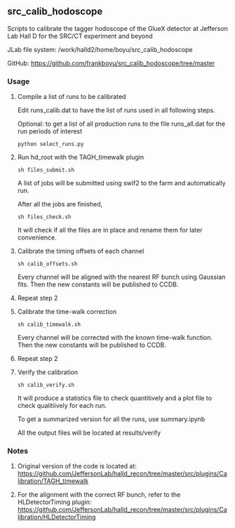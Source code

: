 ## src_calib_hodoscope

Scripts to calibrate the tagger hodoscope of the GlueX detector at Jefferson Lab Hall D for the SRC/CT experiment and beyond

JLab file system: /work/halld2/home/boyu/src_calib_hodoscope

GitHub: https://github.com/frankboyu/src_calib_hodoscope/tree/master

### Usage

1.  Compile a list of runs to be calibrated

    Edit runs_calib.dat to have the list of runs used in all following steps.
   
    Optional: to get a list of all production runs to the file runs_all.dat for the run periods of interest 
   
    `python select_runs.py`

2.  Run hd_root with the TAGH_timewalk plugin

    `sh files_submit.sh`
    
    A list of jobs will be submitted using swif2 to the farm and automatically run.
    
    After all the jobs are finished,
    
    `sh files_check.sh`
    
    It will check if all the files are in place and rename them for later convenience.
    
3.  Calibrate the timing offsets of each channel

    `sh calib_offsets.sh`
    
    Every channel will be aligned with the nearest RF bunch using Gaussian fits. Then the new constants will be published to CCDB.
    
4.  Repeat step 2

5.  Calibrate the time-walk correction

    `sh calib_timewalk.sh`
    
    Every channel will be corrected with the known time-walk function. Then the new constants will be published to CCDB.
    
6.  Repeat step 2

7.  Verify the calibration

    `sh calib_verify.sh`
    
    It will produce a statistics file to check quantitively and a plot file to check qualitiively for each run.
    
    To get a summarized version for all the runs, use summary.ipynb
    
    All the output files will be located at results/verify

### Notes

1. Original version of the code is located at: https://github.com/JeffersonLab/halld_recon/tree/master/src/plugins/Calibration/TAGH_timewalk

2. For the alignment with the correct RF bunch, refer to the HLDetectorTiming plugin: https://github.com/JeffersonLab/halld_recon/tree/master/src/plugins/Calibration/HLDetectorTiming